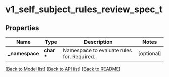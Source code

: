 # v1_self_subject_rules_review_spec_t

## Properties
Name | Type | Description | Notes
------------ | ------------- | ------------- | -------------
**_namespace** | **char \*** | Namespace to evaluate rules for. Required. | [optional] 

[[Back to Model list]](../README.md#documentation-for-models) [[Back to API list]](../README.md#documentation-for-api-endpoints) [[Back to README]](../README.md)


